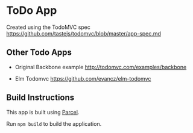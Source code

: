 ToDo App
========

Created using the TodoMVC spec <https://github.com/tastejs/todomvc/blob/master/app-spec.md>

## Other Todo Apps

- Original Backbone example <http://todomvc.com/examples/backbone>

- Elm Todomvc <https://github.com/evancz/elm-todomvc>

## Build Instructions

This app is built using [Parcel](https://parceljs.org).

Run `npm build` to build the application.
